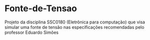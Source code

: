 # Fonte-de-Tensao
Projeto da disciplina SSC0180 (Eletrônica para computação) que visa simular uma fonte de tensão nas especificações recomendadas pelo professor Eduardo Simões

